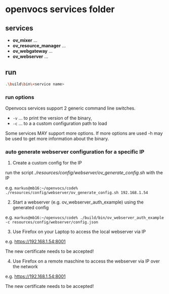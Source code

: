 # openvocs services folder

## services

* **ov_mixer**  ...
* **ov_resource_manager**   ...
* **ov_webgateway** ...
* **ov_webserver** ...

## run

```bash
.\build\bin\<service name>
```

### run options

Openvocs services support 2 generic command line switches.

* `-v` ... to print the version of the binary,
* `-c` ... to a a custom configuration path to load

Some services MAY support more options. If more options are used
-h may be used to get more information about the binary.

### auto generate webserver configuration for a specific IP

1. Create a custom config for the IP 

run the script *./resources/config/webserver/ov_generate_config.sh* with the IP

e.g.
`markus@mb16:~/openvocs/code% ./resources/config/webserver/ov_generate_config.sh 192.168.1.54`

2. Start a webserver (e.g. ov_webserver_auth_example) using the generated config

e.g.
`markus@mb16:~/openvocs/code% ./build/bin/ov_webserver_auth_example -c resources/config/webserver/config.json`

3. Use Firefox on your Laptop to access the local webserver via IP 

e.g. 
https://192.168.1.54:8001

The new certificate needs to be accepted!

4. Use Firefox on a remote maschine to access the webserver via IP over the network 

e.g. 
https://192.168.1.54:8001

The new certificate needs to be accepted!
